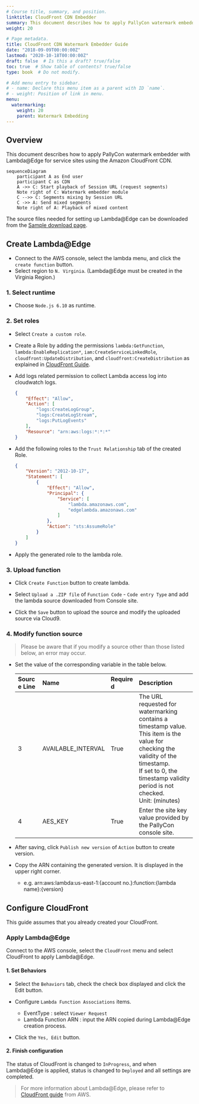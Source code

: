 ```yaml
---
# Course title, summary, and position.
linktitle: CloudFront CDN Embedder
summary: This document describes how to apply PallyCon watermark embedder with Lambda@Edge for service sites using the Amazon CloudFront CDN.
weight: 20

# Page metadata.
title: CloudFront CDN Watermark Embedder Guide
date: "2018-09-09T00:00:00Z"
lastmod: "2020-10-18T00:00:00Z"
draft: false  # Is this a draft? true/false
toc: true  # Show table of contents? true/false
type: book  # Do not modify.

# Add menu entry to sidebar.
# - name: Declare this menu item as a parent with ID `name`.
# - weight: Position of link in menu.
menu:
  watermarking:
    weight: 20
    parent: Watermark Embedding
---
```


## Overview

This document describes how to apply PallyCon watermark embedder with Lambda@Edge for service sites using the Amazon CloudFront CDN.

```mermaid
sequenceDiagram
    participant A as End user
    participant C as CDN
    A ->> C: Start playback of Session URL (request segments)
    Note right of C: Watermark embedder module
    C -->> C: Segments mixing by Session URL
    C ->> A: Send mixed segments
    Note right of A: Playback of mixed content
```

The source files needed for setting up Lambda@Edge can be downloaded from the [Sample download page](../../getting-started/fwm-downloads).

## Create Lambda@Edge

- Connect to the AWS console, select the lambda menu, and click the `create function` button.
- Select region to `N. Virginia`. (Lambda@Edge must be created in the Virginia Region.)

### 1. Select runtime

- Choose `Node.js 6.10` as runtime.

### 2. Set roles

- Select `Create a custom role`.

- Create a Role by adding the permissions `lambda:GetFunction`, `lambda:EnableReplication*`, `iam:CreateServiceLinkedRole`, `cloudfront:UpdateDistribution`, and `cloudfront:CreateDistribution` as explained in [CloudFront Guide](https://docs.aws.amazon.com/ko_kr/AmazonCloudFront/latest/DeveloperGuide/lambda-edge-permissions.html).

- Add logs related permission to collect Lambda access log into cloudwatch logs.
    ```json
    {
        "Effect": "Allow",
        "Action": [
            "logs:CreateLogGroup",
            "logs:CreateLogStream",
            "logs:PutLogEvents"
        ],
        "Resource": "arn:aws:logs:*:*:*"
    }
    ```

- Add the following roles to the `Trust Relationship` tab of the created Role.
    ```json
    { 
        "Version": "2012-10-17",
        "Statement": [
            {
                "Effect": "Allow",
                "Principal": { 
                    "Service": [
                        "lambda.amazonaws.com", 
                        "edgelambda.amazonaws.com" 
                    ] 
                }, 
                "Action": "sts:AssumeRole"
            } 
        ] 
    }
    ```

- Apply the generated role to the lambda role.

### 3. Upload function

- Click `Create Function` button to create lambda.

- Select `Upload a .ZIP file` of `Function Code` - `Code entry Type` and add the lambda source downloaded from Console site.

- Click the `Save` button to upload the source and modify the uploaded source via Cloud9.

### 4.  Modify function source

> Please be aware that if you modify a source other than those listed below, an error may occur.

- Set the value of the corresponding variable in the table below.

    | <div style="width:50px">Source Line</div> | <div style="width:60px">Name</div> | <div style="width:60px">Required</div> | Description |
    | :--- | :-- | :-- | :------------ |
    | 3 | AVAILABLE_INTERVAL | True | The URL requested for watermarking contains a timestamp value. This item is the value for checking the validity of the timestamp. <br/> If set to 0, the timestamp validity period is not checked. <br/> Unit: (minutes) |
    | 4 | AES_KEY | True | Enter the site key value provided by the PallyCon console site. |

- After saving, click `Publish new version` of `Action` button to create version.

- Copy the ARN containing the generated version. It is displayed in the upper right corner.
    - e.g. arn:aws:lambda:us-east-1:{account no.}:function:{lambda name}:{version}

## Configure CloudFront

This guide assumes that you already created your CloudFront.

### Apply Lambda@Edge

Connect to the AWS console, select the `CloudFront` menu and select CloudFront to apply Lambda@Edge.

#### 1. Set Behaviors

- Select the `Behaviors` tab, check the check box displayed and click the Edit button.

- Configure `Lambda Function Associations` items.
	- EventType : select `Viewer Request`
	- Lambda Function ARN : input the ARN copied during Lambda@Edge creation process.

- Click the `Yes, Edit` button.

#### 2. Finish configuration

The status of CloudFront is changed to `InProgress`, and when Lambda@Edge is applied, status is changed to `Deployed` and all settings are completed.

> For more information about Lambda@Edge, please refer to [CloudFront guide](https://docs.aws.amazon.com/ko_kr/AmazonCloudFront/latest/DeveloperGuide/lambda-at-the-edge.html) from AWS.
